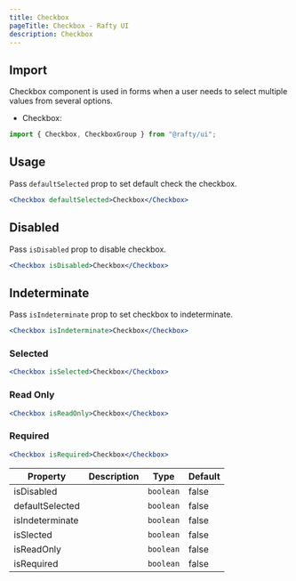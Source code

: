 ```yaml
---
title: Checkbox
pageTitle: Checkbox - Rafty UI
description: Checkbox
---
```


## Import

Checkbox component is used in forms when a user needs to select multiple values from several options.

- Checkbox:

```jsx
import { Checkbox, CheckboxGroup } from "@rafty/ui";
```

## Usage

Pass `defaultSelected` prop to set default check the checkbox.

```jsx
<Checkbox defaultSelected>Checkbox</Checkbox>
```

## Disabled

Pass `isDisabled` prop to disable checkbox.

```jsx
<Checkbox isDisabled>Checkbox</Checkbox>
```

## Indeterminate

Pass `isIndeterminate` prop to set checkbox to indeterminate.

```jsx
<Checkbox isIndeterminate>Checkbox</Checkbox>
```

### Selected

```jsx
<Checkbox isSelected>Checkbox</Checkbox>
```

### Read Only

```jsx
<Checkbox isReadOnly>Checkbox</Checkbox>
```

### Required

```jsx
<Checkbox isRequired>Checkbox</Checkbox>
```

| Property        | Description | Type      | Default |
| --------------- | ----------- | --------- | ------- |
| isDisabled      |             | `boolean` | false   |
| defaultSelected |             | `boolean` | false   |
| isIndeterminate |             | `boolean` | false   |
| isSlected       |             | `boolean` | false   |
| isReadOnly      |             | `boolean` | false   |
| isRequired      |             | `boolean` | false   |
